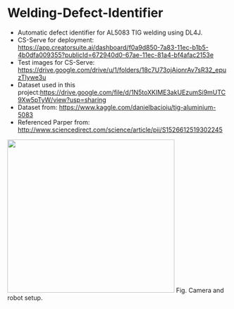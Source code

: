 # Welding-Defect-Identifier

+ Automatic defect identifier for AL5083 TIG welding using DL4J.
+ CS-Serve for deployment: https://app.creatorsuite.ai/dashboard/f0a9d850-7a83-11ec-b1b5-4b0dfa009355?publicId=672940d0-67ae-11ec-81a4-bf4afac2153e 
+ Test images for CS-Serve: https://drive.google.com/drive/u/1/folders/18c7U73ojAionrAv7sR32_epuzTlywe3u
+ Dataset used in this project:https://drive.google.com/file/d/1N5toXKIME3akUEzumSi9mUTC9Xw5pTyW/view?usp=sharing
+ Dataset from: https://www.kaggle.com/danielbacioiu/tig-aluminium-5083 
+ Referenced Parper from: http://www.sciencedirect.com/science/article/pii/S1526612519302245
<img src="https://ars.els-cdn.com/content/image/1-s2.0-S0963869518305942-gr2.jpg" width="379" height="348" />  
    Fig. Camera and robot setup.

